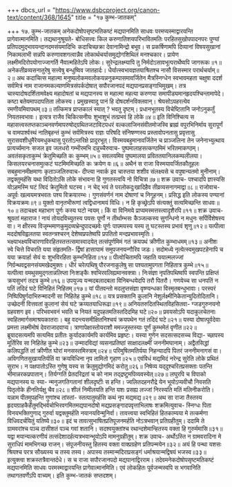 +++
dbcs_url = "https://www.dsbcproject.org/canon-text/content/368/1645"
title = "१७ कुम्भ-जातकम्"

+++
१७. कुम्भ-जातकम्
अनेकदोषोपसृष्टमतिकष्टं मद्यपानमिति साधवः परमप्यस्माद्वारयन्ति प्रागेवात्मानमिति। तद्यथानुश्रूयते-
बोधिसत्त्वः किल करुणातिशयपरिभावितमतिः परहितसुखोपपादनपरः पुण्यां प्रतिपदमुद्भावयन्दानदमसंयमादिभिः कदाचिच्छक्रा देवानामिन्द्रो बभूव। स प्रकर्षिणामपि दिव्यानां विषयसुखानां निकामलाभी सन्नपि करुणावशगत्वान्नैव लोकार्थचर्यासमुद्योगशिथिलं मनश्चकार।
प्रायेण लक्ष्मीमदिरोपयोगाज्जागर्ति नैवात्महितेऽपि लोकः। 
सुरेन्द्रलक्ष्म्यापि तु निर्मदोऽसावभूत्परार्थेष्वपि जागरूकः॥१॥
अनेकतीव्रव्यसनातुरेषु सत्त्वेषु बन्धुष्विव जातहार्दः। 
धैर्यात्स्वभावज्ञतयाश्रितश्च नासौ विसस्मार परार्थचर्याम्॥२॥
अथ कदाचित्स महात्मा मनुष्यलोकमवलोकयन्ननुकम्पासमावर्जितेन मैत्रस्निग्धेन स्वभावमहता चक्षुषा ददर्श सर्वमित्रं नाम राजानमकल्याणमित्रसंपर्कदोषात् सपौरजानपदं मद्यपानप्रसङ्गाभिमुखम्। तत्र चास्यादोषदर्शितामवेक्ष्य महादोषतां च मद्यपानस्य स महात्मा महत्या करुणया समापीड्यमानहृदयश्चिन्तामापेदे। कष्टा बतेयमापदापतिता लोकस्य।
प्रमुखस्वादु पानं हि दोषदर्शनविक्लवान्। 
श्रेयसोऽपहरत्येव रमणीयमिवापथम्॥३॥
तत्किमत्र प्राप्तकालं स्यात् ? भवतु दृष्टम्।
प्रधानभूतस्य विचेष्टितानि जनोऽनुकर्तुं नियतस्वभावः। 
इत्यत्र राजैव चिकित्सनीयः शुभाशुभं तत्प्रभवं हि लोके॥४॥
इति विनिश्चित्य स महासत्त्वस्तप्तकाञ्चनवर्णमापरुषोद्ग्रथितजटाविटपधरं वल्कलाजिनसंवीतमोजस्वि ब्राह्मं वपुरभिनिर्माय सुरापूर्णं च वामपार्श्वस्थं नातिबृहन्तं कुम्भं सर्वमित्रस्य राज्ञः परिषदि संनिषण्णस्य प्रस्तावोपनतासु प्रवृत्तासु सुरासवशीधुमैरेयमधुकथासु पुरतोऽन्तरिक्षे प्रादुरभूत्। विस्मयबहुमानावर्जितेन च प्राञ्जलिना तेन जनेनाभ्युत्थाय प्रत्यर्च्यमानः सजल इव जलधरो गम्भीरमभि दन्नुच्चैरुवाच-
पुष्पमालाहसत्कण्ठमिमं भरितमाकण्ठम्। 
अवतंसकृताकुम्भं क्रेतुमिच्छति कः कुम्भम्॥५॥
सवलयमिव पुष्पमालया प्रविततयानिलकम्पलीलया। 
किसलयरचनासमुत्कटं घटमिममिच्छति कः क्रयेण वः॥६॥
अथैनं स राजा विस्मयावर्जितकौतूहलः सबहुमानमीक्षमाणः कृताञ्जलिरुवाच-
दीप्त्या नवार्क इव चारुतया शशीव 
संलक्ष्यसे च वपुषान्यतमो मुनीनाम्। 
तद्वक्तुमर्हसि यथा विदितोऽसि लोके 
संभावना हि गुणतस्त्वयि नो विचित्रा॥७॥
शक्र उवाच-
पश्चादपि ज्ञास्यसि योऽहमस्मि घटं त्विदं क्रेतुमितो घटस्व। 
न चेद् भयं ते परलोकदुःखादिहैव तीव्रव्यसनागमाद्वा॥८॥
राजोवाच-अपूर्वः खल्वयमत्रभवतः पश्य विक्रयारम्भः। 
गुणसंवर्णनं नाम दोषाणां च निगूहनम्। 
प्रसिद्ध इति लोकस्य पण्यानां विक्रयक्रमः॥९॥
युक्तो वानृतभीरूणां त्वद्विधानामयं विधिः। 
न हि कृच्छ्रेऽपि संत्यक्तुं सत्यमिच्छन्ति साधवः॥१०॥
तदाचक्ष्व महाभाग पूर्णः कस्य घटो न्वयम्। 
किं वा विनिमये प्राप्यमस्मत्तस्त्वादृशैरपि॥११॥
शक्र उवाच-श्रूयतां महाराज !
नायं तोयदविच्युतस्य पयसः पूर्णो न तीर्थाम्भसः 
कैञ्जल्कस्य सुगन्धिनो न मधुनः सर्पिर्विशेषस्य वा। 
न क्षीरस्य विजृम्भमाणकुमुदव्यभ्रेन्दुपादच्छवेः 
पूर्णः पापमयस्य यस्य तु घटस्तस्य प्रभावं शृणु॥१२॥
यत्पीत्वा मददोषविह्वलतया स्वतन्त्रश्चरन् 
देशेष्वप्रपतेष्वपि प्रपतितो मन्दप्रभावस्मृतिः। 
भक्ष्याभक्ष्यविचारणाविरहितस्तत्तत्समास्वादयेत् 
तत्संपूर्णमिमं गतं क्रयपथं क्रीणीत कुम्भाधमम्॥१३॥
अनीशः स्वे चित्ते विचरति यया संहृतमति-
र्द्विषां हासायामं समुपजनयन्गौरिव जडः। 
सदोमध्ये नृत्येत्स्वमुखपटहेनापि च यया 
क्रयार्हा सेयं वः शुभविरहिता कुम्भनिहिता॥१४॥
पीत्वोचितामपि जहाति ययात्मलज्जां 
निर्ग्रन्थवद्वसनसंयमखेदमुक्तः। 
धीरं चरेत्पथिषु पौरजनाकुलेषु 
सा पश्यतामुपगता निहितात्र कुम्भे॥१५॥
यत्पीत्वा वमथुसमुद्गतान्नलिप्ता 
निःशङ्कैः श्वभिरवलिह्यमानवक्त्राः। 
निःसंज्ञा नृपतिपथिष्वपि स्वपन्ति 
प्रक्षिप्तं क्रयसुभगं तदत्र कुम्भे॥१६॥
उपयुज्य यन्मदबलादबला विनिबन्धयेदपि तरौ पितरौ। 
गणयेच्च सा धनपतिं न पतिं तदिदं घटे विनिहितं निहितम्॥१७॥
यां पीतवन्तो मदलुप्तसंज्ञा वृष्ण्यन्धका विस्मृतबन्धुभावाः। 
परस्परं निष्पिपिषुर्गदाभिरुन्मादनी सा निहितेह कुम्भे॥१८॥
यत्र प्रसक्तानि कुलानि नेशुर्लक्ष्मीनिकेतान्युदितोदितानि। 
उच्छेदनी वित्तवतां कुलानां सेयं घटे क्रय्यतयाधिरूढा॥१९॥
अनियतरुदितस्थितविहसितवा-
ग्जडगुरुनयनो ग्रहवशग इव। 
परिभवभवनं भवति च नियतं 
यदुपहतमतिस्तदिदमिह घटे॥२०॥
प्रवयसोऽपि यदाकुलचेतनाः स्वहितमार्गसमाश्रयकातराः।
बहु वदन्त्यसमीक्षितनिश्चयं क्रयपथेन गतं तदिदं घटे॥२१॥
यस्या दोषात्पूर्वदेवाः प्रमत्ता लक्ष्मीमोषं देवराजादवाप्य। 
त्राणापेक्षास्तोयराशौ ममज्जुस्तस्याः पूर्णं कुम्भमेतं वृणीत॥२२॥
ब्रूयादसत्यमपि सत्यमिव प्रतीतः 
कुर्यादकार्यमपि कार्यमिव प्रहृष्टः। 
यस्या गुणेन सदसत्सदसच्च विद्या-
च्छापस्य मूर्तिरिव सा निहितेह कुम्भे॥२३॥
उन्मादविद्यां व्यसनप्रतिष्ठां साक्षादलक्ष्मीं जननीमघानाम्। 
अद्वैतसिद्धां कलिपद्धतिं तां क्रीणीत घोरां मनसस्तमिस्त्राम्॥२४॥
परिमुषितमतिर्यया निहन्यादपि पितरं जननीमनागसं वा। 
अविगणितसुखायतिर्यतिं वा क्रयविधिना नृप तामितो गृहाण॥२५॥
एवंविधं मद्यमिदं नरेन्द्र सुरेति लोके प्रथितं सुराभ। 
न पक्षपातोऽस्ति गुणेषु यस्य स क्रेतुमुद्योगमिदं करोतु॥२६॥
निषेव्य यद्‍दुश्चरितप्रसक्ताः पतन्ति भीमान्नरकप्रपातान्। 
तिर्यग्गतिं प्रेतदरिद्रतां च को नाम तद्‍द्रष्टुमपिव्यवस्येत्॥२७॥
लघुरपि च विपाको मद्यपानस्य यः स्या-
न्मनुजगतिगतानां शीलदृष्टीः स हन्ति। 
ज्वलितदहनरौद्रे येन भूयोऽप्यवीचौ 
निवसति पितृलोके हीनतिर्यक्षु चैव॥२८॥
शीलं निमीलयति हन्ति यशः प्रसह्य 
लज्जां निरस्यति मतिं मलिनीकरोति। 
यन्नाम पीतमुपहन्ति गुणांश्च तांस्तां-
स्तत्पातुमर्हसि कथं नृप मद्यमद्य॥२९॥
अथ सा राजा तैस्तस्य हृदयग्राहकैर्हेतुमद्भिर्वचोभिरवगमितमद्यपानदोषो मद्यप्रसङ्गादपवृत्ताभिलाषः शक्रमित्युवाच-
स्निग्धः पिता विनयभक्तिगुणाद् गुरुर्वा
यद्वक्तुमर्हति नयानयविन्मुनिर्वा। 
तावत्त्वया स्वभिहितं हितकाम्यया मे 
तत्कर्मणा विधिवदर्चयितुं यतिष्ये॥३०॥
इदं च तावत्सुभाषितप्रतिपूजनमर्हति नोऽत्रभवान् प्रतिग्रहीतुम्। 
ददामि ते ग्रामवरांश्च पञ्च दासीशतं पञ्च गवां शतानि। 
सदश्वयुक्तांश्च रथान्दशेमान्हितस्य वक्ता हि गुरुर्ममासि॥३१॥
यद्वा मयान्यत्करणीयं तत्संदेशादर्हत्यत्रभवान्भूयोऽपि मामनुग्रहीतुम्। शक्र उवाच-
अर्थोऽस्ति न ग्रामवरादिना मे सुराधिपं मामभिगच्छ राजन्। 
संपूजनीयस्तु हितस्य वक्ता वाक्प्रग्रहेण प्रतिपन्मयेन॥३२॥
अयं हि पन्था यशसः श्रियश्च परत्र सौख्यस्य च तस्य तस्य। 
अपास्य तस्मान्मदिराप्रसङ्गं धर्माश्रयान्मद्विषयं भजस्व॥३३॥
इत्युक्त्वा शक्रस्तत्रैवान्तर्दधे। स च राजा सपौरजानपदो मद्यपानाद्विरराम।
तदेवमनेकदोषोपसृष्टमतिकष्टं मद्यपानमिति साधवः परमस्माद्वारयन्ति प्रागेवात्मानमिति। एवं लोकहितः पूर्वजन्मस्वपि स भगवानिति तथागतवर्णेऽपि वाच्यम्।
इति कुम्भ-जातकं सप्तदशम्।
